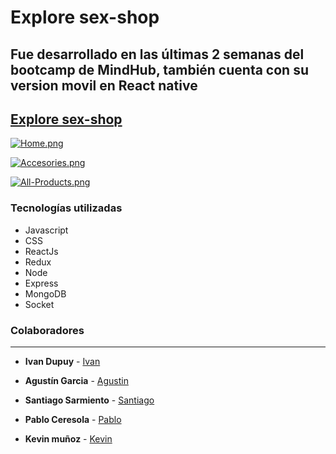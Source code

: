 # Explore sex-shop

## Fue desarrollado en las últimas 2 semanas del bootcamp de MindHub, también cuenta con su version movil en React native


## [ Explore sex-shop ]( https://explore-sex-shop.herokuapp.com/ "explore-sex-shop")


[![Home.png](https://i.postimg.cc/rpDnsczF/Home.png)](https://postimg.cc/v1dL2JWp)

[![Accesories.png](https://i.postimg.cc/mgXpThL5/Accesories.png)](https://postimg.cc/G4DxQLsF)

[![All-Products.png](https://i.postimg.cc/fTvggB6Z/All-Products.png)](https://postimg.cc/zVVjySzP)

### Tecnologías utilizadas

* Javascript
* CSS
* ReactJs
* Redux
* Node 
* Express
* MongoDB
* Socket 

### Colaboradores
---

* **Ivan Dupuy** - [Ivan](https://github.com/dupuyivan)

* **Agustín Garcia** - [Agustin](https://github.com/AgustinGarciaDev)
* **Santiago Sarmiento** - [Santiago](https://github.com/SantiSarmiento)
* **Pablo Ceresola** - [Pablo](https://github.com/PabloCeresola)

* **Kevin muñoz** - [Kevin](https://github.com/KevinAsk47)
